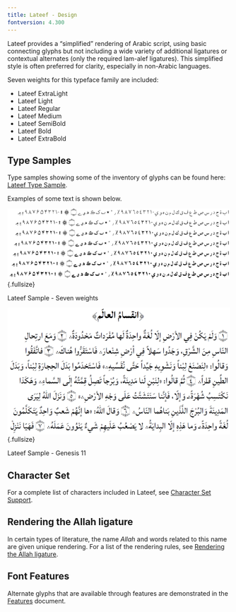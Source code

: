 ```yaml
---
title: Lateef - Design
fontversion: 4.300
---
```


Lateef provides a &#x201c;simplified&#x201d; rendering of Arabic script, using basic connecting glyphs but not including a wide variety of additional ligatures or contextual alternates (only the required lam-alef ligatures). This simplified style is often preferred for clarity, especially in non-Arabic languages.

Seven weights for this typeface family are included:

- Lateef ExtraLight
- Lateef Light
- Lateef Regular
- Lateef Medium
- Lateef SemiBold
- Lateef Bold
- Lateef ExtraBold


## Type Samples

Type samples showing some of the inventory of glyphs can be found here: 
[Lateef Type Sample](sample.md).

Examples of some text is shown below. 

![Lateef Sample - Seven weights](../assets/images/weights.png){.fullsize}
<!-- PRODUCT SITE IMAGE SRC https://software.sil.org/lateef/wp-content/uploads/sites/30/2022/06/weights.png -->
<figcaption>Lateef Sample - Seven weights</figcaption>


![Lateef Sample - Genesis 11](../assets/images/LateefArabicGen11_LO.png){.fullsize}
<!-- PRODUCT SITE IMAGE SRC https://software.sil.org/lateef/wp-content/uploads/sites/30/2022/06/LateefArabicGen11_LO.png -->
<figcaption>Lateef Sample - Genesis 11</figcaption>

## Character Set

For a complete list of characters included in Lateef, see [Character Set Support](charset.md).

## Rendering the Allah ligature

In certain types of literature, the name *Allah* and words related to this name are given unique rendering. For a list of the rendering rules, see [Rendering the Allah ligature](allah.md).

## Font Features

Alternate glyphs that are available through features are demonstrated in the [Features](features.md) document. 
